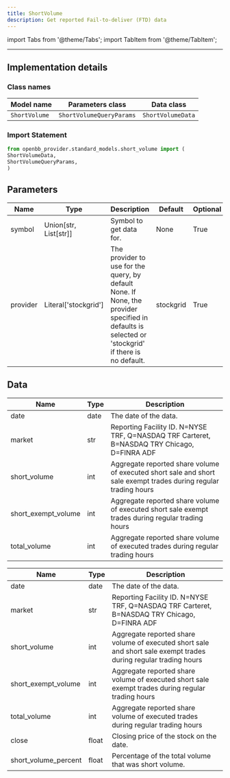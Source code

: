 ```yaml
---
title: ShortVolume
description: Get reported Fail-to-deliver (FTD) data
---
```


<!-- markdownlint-disable MD012 MD031 MD033 -->

import Tabs from '@theme/Tabs';
import TabItem from '@theme/TabItem';

---

## Implementation details

### Class names

| Model name | Parameters class | Data class |
| ---------- | ---------------- | ---------- |
| `ShortVolume` | `ShortVolumeQueryParams` | `ShortVolumeData` |

### Import Statement

```python
from openbb_provider.standard_models.short_volume import (
ShortVolumeData,
ShortVolumeQueryParams,
)
```

## Parameters

<Tabs>
<TabItem value="standard" label="Standard">

| Name | Type | Description | Default | Optional |
| ---- | ---- | ----------- | ------- | -------- |
| symbol | Union[str, List[str]] | Symbol to get data for. | None | True |
| provider | Literal['stockgrid'] | The provider to use for the query, by default None. If None, the provider specified in defaults is selected or 'stockgrid' if there is no default. | stockgrid | True |
</TabItem>

</Tabs>

## Data

<Tabs>
<TabItem value="standard" label="Standard">

| Name | Type | Description |
| ---- | ---- | ----------- |
| date | date | The date of the data. |
| market | str | Reporting Facility ID. N=NYSE TRF, Q=NASDAQ TRF Carteret, B=NASDAQ TRY Chicago, D=FINRA ADF |
| short_volume | int | Aggregate reported share volume of executed short sale and short sale exempt trades during regular trading hours |
| short_exempt_volume | int | Aggregate reported share volume of executed short sale exempt trades during regular trading hours |
| total_volume | int | Aggregate reported share volume of executed trades during regular trading hours |
</TabItem>

<TabItem value='stockgrid' label='stockgrid'>

| Name | Type | Description |
| ---- | ---- | ----------- |
| date | date | The date of the data. |
| market | str | Reporting Facility ID. N=NYSE TRF, Q=NASDAQ TRF Carteret, B=NASDAQ TRY Chicago, D=FINRA ADF |
| short_volume | int | Aggregate reported share volume of executed short sale and short sale exempt trades during regular trading hours |
| short_exempt_volume | int | Aggregate reported share volume of executed short sale exempt trades during regular trading hours |
| total_volume | int | Aggregate reported share volume of executed trades during regular trading hours |
| close | float | Closing price of the stock on the date. |
| short_volume_percent | float | Percentage of the total volume that was short volume. |
</TabItem>

</Tabs>

